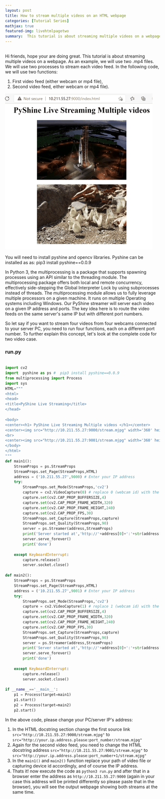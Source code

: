 ```yaml
---
layout: post
title: How to stream multiple videos on an HTML webpage
categories: [Tutorial Series]
mathjax: true
featured-img: livehtmlpagetwo
summary:  This tutorial is about streaming multiple videos on a webpage using PyShine server
---
```

<br>
Hi friends, hope your are doing great. This tutorial is about streaming multiple videos on a webpage. As an example, we will use two .mp4 files. We will use two processes to stream each video feed. In the following code, we will use two functions: 

1) First video feed (either webcam or mp4 file), 
2) Second video feed, either webcam or mp4 file).


[![GIF](https://github.com/py2ai/py2ai.github.io/blob/master/assets/img/posts/multiwebpagevideos.gif?raw=true)](https://youtu.be/vt6Fu-Rp-h0 "GIF")

You will need to install pyshine and opencv libraries. Pyshine can be installed as as:
pip3 install pyshine==0.0.9

In Python 3, the multiprocessing is a package that supports spawning processes using an API similar to the threading module. 
The multiprocessing package offers both local and remote concurrency, effectively side-stepping the Global Interpreter Lock by using subprocesses 
instead of threads. The multiprocessing module allows us to fully leverage multiple processors on a given machine. 
It runs on multiple Operating systems including Windows. Our PyShine streamer will server each video on a given IP address and ports. 
The key idea here is to route the video feeds on the same server's same IP but with different port numbers. 

So let say if you want to stream four videos from four webcams connected to your server PC, you need to run four functions, each on a different port number. 
To further explain this concept, let's look at the complete code for two video case.

### run.py

```python

import cv2
import  pyshine as ps #  pip3 install pyshine==0.0.9
from multiprocessing import Process
import sys
HTML="""
<html>
<head>
<title>PyShine Live Streaming</title>
</head>

<body>
<center><h1> PyShine Live Streaming Multiple videos </h1></center>
<center><img src="http://10.211.55.27:9000/stream.mjpg" width='360' height='240' autoplay playsinline></center>
<br>
<center><img src="http://10.211.55.27:9001/stream.mjpg" width='360' height='240' autoplay playsinline></center>
</body>
</html>
"""
def main1():
    StreamProps = ps.StreamProps
    StreamProps.set_Page(StreamProps,HTML)
    address = ('10.211.55.27',9000) # Enter your IP address 
    try:
        StreamProps.set_Mode(StreamProps,'cv2')
        capture = cv2.VideoCapture(0) # replace 0 (webcam id) with the path of your .mp4 video file
        capture.set(cv2.CAP_PROP_BUFFERSIZE,4)
        capture.set(cv2.CAP_PROP_FRAME_WIDTH,320)
        capture.set(cv2.CAP_PROP_FRAME_HEIGHT,240)
        capture.set(cv2.CAP_PROP_FPS,30)
        StreamProps.set_Capture(StreamProps,capture)
        StreamProps.set_Quality(StreamProps,90)
        server = ps.Streamer(address,StreamProps)
        print('Server started at','http://'+address[0]+':'+str(address[1]))
        server.serve_forever()
        print('done')
        
    except KeyboardInterrupt:
        capture.release()
        server.socket.close()

def main2():
    StreamProps = ps.StreamProps
    StreamProps.set_Page(StreamProps,HTML)
    address = ('10.211.55.27',9001) # Enter your IP address 
    try:
        StreamProps.set_Mode(StreamProps,'cv2')
        capture = cv2.VideoCapture(1) # replace 1 (webcam id) with the path of your .mp4 for video file
        capture.set(cv2.CAP_PROP_BUFFERSIZE,4)
        capture.set(cv2.CAP_PROP_FRAME_WIDTH,320)
        capture.set(cv2.CAP_PROP_FRAME_HEIGHT,240)
        capture.set(cv2.CAP_PROP_FPS,30)
        StreamProps.set_Capture(StreamProps,capture)
        StreamProps.set_Quality(StreamProps,90)
        server = ps.Streamer(address,StreamProps)
        print('Server started at','http://'+address[0]+':'+str(address[1]))
        server.serve_forever()
        print('done')
        
    except KeyboardInterrupt:
        capture.release()
        server.socket.close()        
        
if __name__=='__main__':
    p1 = Process(target=main1)
    p1.start()
    p2 = Process(target=main2)
    p2.start()
```    

In the above code, please change your PC/server IP's address:

1. In the HTML docstring section change the first source link ```src="http://10.211.55.27:9000/stream.mjpg"``` to ```src="http://your.ip.address.please:port_number/stream.mjpg"```
2. Again for the second video feed, you need to change the HTML docstring address ```src="http://10.211.55.27:9001/stream.mjpg"``` to ```src="http://your.ip.address.please:port_number+1/stream.mjpg"```
3. In the ```main1()``` and ```main2()``` function replace your path of video file or capturing device id accordingly, and of course the IP address.
4. Thats it! now execute the code as ```python3 run.py``` and after that in a browser enter the address as ```http://10.211.55.27:9000``` (again in your case this address will be printed differently so please paste that in the browser), you will see the output webpage showing both streams at the same time.




